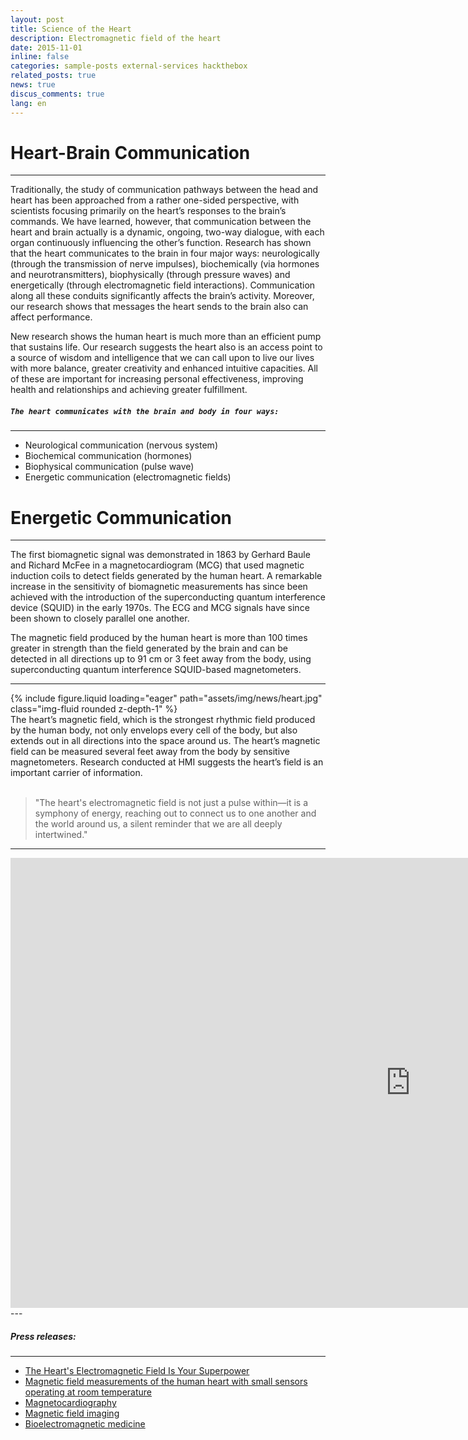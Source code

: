 ```yaml
---
layout: post
title: Science of the Heart
description: Electromagnetic field of the heart
date: 2015-11-01
inline: false
categories: sample-posts external-services hackthebox
related_posts: true
news: true
discus_comments: true
lang: en
---
```


# Heart-Brain Communication

---

Traditionally, the study of communication pathways between the head and heart has been approached from a rather one-sided perspective, with scientists focusing primarily on the heart’s responses to the brain’s commands. We have learned, however, that communication between the heart and brain actually is a dynamic, ongoing, two-way dialogue, with each organ continuously influencing the other’s function. Research has shown that the heart communicates to the brain in four major ways: neurologically (through the transmission of nerve impulses), biochemically (via hormones and neurotransmitters), biophysically (through pressure waves) and energetically (through electromagnetic field interactions). Communication along all these conduits significantly affects the brain’s activity. Moreover, our research shows that messages the heart sends to the brain also can affect performance.

New research shows the human heart is much more than an efficient pump that sustains life. Our research suggests the heart also is an access point to a source of wisdom and intelligence that we can call upon to live our lives with more balance, greater creativity and enhanced intuitive capacities. All of these are important for increasing personal effectiveness, improving health and relationships and achieving greater fulfillment.

##### `The heart communicates with the brain and body in four ways:`

---

<ul>
    <li>Neurological communication (nervous system)</li>
    <li>Biochemical communication (hormones)</li>
    <li>Biophysical communication (pulse wave)</li>
    <li>Energetic communication (electromagnetic fields)</li>
</ul>

# Energetic Communication

---

The first biomagnetic signal was demonstrated in 1863 by Gerhard Baule and Richard McFee in a magnetocardiogram (MCG) that used magnetic induction coils to detect fields generated by the human heart. A remarkable increase in the sensitivity of biomagnetic measurements has since been achieved with the introduction of the superconducting quantum interference device (SQUID) in the early 1970s. The ECG and MCG signals have since been shown to closely parallel one another.

The magnetic field produced by the human heart is more than 100 times greater in strength than the field generated by the brain and can be detected in all directions up to 91 cm or 3 feet away from the body, using superconducting quantum interference SQUID-based magnetometers.

---

<div class="row mt-3">
    <div class="col-sm mt-3 mt-md-0">
        {% include figure.liquid loading="eager" path="assets/img/news/heart.jpg" class="img-fluid rounded z-depth-1" %}
    </div>
</div>
<div class="caption">
   The heart’s magnetic field, which is the strongest rhythmic field produced by the human body, not only envelops every cell of the body, but also extends out in all directions into the space around us. The heart’s magnetic field can be measured several feet away from the body by sensitive magnetometers. Research conducted at HMI suggests the heart’s field is an important carrier of information.
</div>
<br>

> "The heart's electromagnetic field is not just a pulse within—it is a symphony of energy, reaching out to connect us to one another and the world around us, a silent reminder that we are all deeply intertwined."

---

<div class="rcontainer">
    <div class="row justify-content-md-center">
        <iframe width="1280" height="720" src="https://www.youtube.com/embed/yAoLbbyjHjQ?si=d3D8U0BxDHuzQr9U" title="YouTube video player" frameborder="0" allow="accelerometer; autoplay; clipboard-write; encrypted-media; gyroscope; picture-in-picture; web-share" referrerpolicy="strict-origin-when-cross-origin" allowfullscreen></iframe>
    </div>
</div>
---

<br>

##### Press releases:

---

- [The Heart's Electromagnetic Field Is Your Superpower](https://www.psychologytoday.com/intl/blog/building-the-habit-of-hero/202011/the-hearts-electromagnetic-field-is-your-superpower)
- [Magnetic field measurements of the human heart with small sensors operating at room temperature](https://www.ptb.de/cms/en/presseaktuelles/journalisten/news-press-releases/archives-of-press-releases/archive-of-press-release.html?cHash=54f29032dfdd429124482497ce1b02b2&tx_news_pi1%5Baction%5D=detail&tx_news_pi1%5Bcontroller%5D=News&tx_news_pi1%5Bday%5D=11&tx_news_pi1%5Bmonth%5D=12&tx_news_pi1%5Bnews%5D=210&tx_news_pi1%5Byear%5D=2009&utm_source=chatgpt.com)
- [Magnetocardiography](https://en.wikipedia.org/wiki/Magnetocardiography?utm_source=chatgpt.com)
- [Magnetic field imaging](https://en.wikipedia.org/wiki/Magnetic_field_imaging?utm_source=chatgpt.com)
- [Bioelectromagnetic medicine](https://en.wikipedia.org/wiki/Bioelectromagnetic_medicine?utm_source=chatgpt.com)
